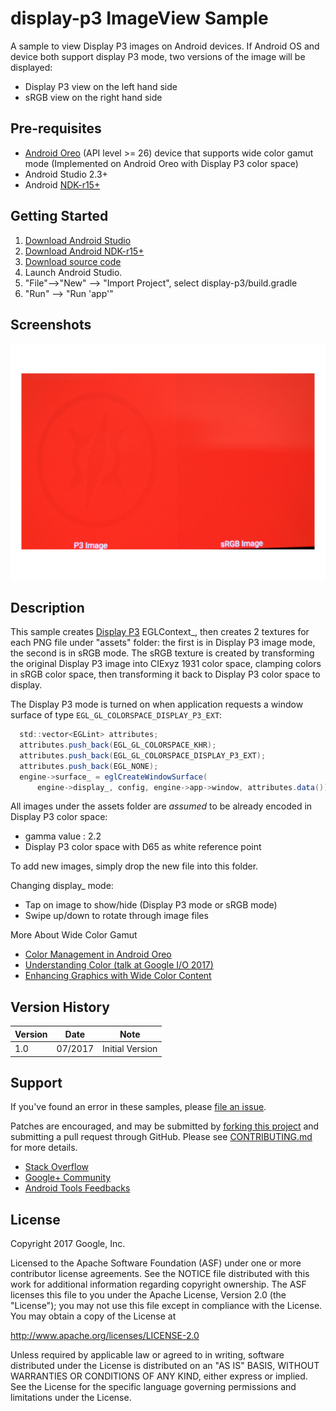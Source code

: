 display-p3 ImageView Sample
==========================
A sample to view Display P3 images on Android devices. If Android OS and device both support display P3 mode, two versions of the image will be displayed:
- Display P3 view on the left hand side
- sRGB view on the right hand side

Pre-requisites
--------------
- [Android Oreo](https://developer.android.com/about/versions/oreo/index.html) (API level >= 26) device that supports wide color gamut mode
  (Implemented on Android Oreo with Display P3 color space)
- Android Studio 2.3+
- Android [NDK-r15+](https://developer.android.com/ndk/downloads/index.html)

Getting Started
---------------
1. [Download Android Studio](https://developer.android.com/studio/index.html)
1. [Download Android NDK-r15+](https://developer.android.com/ndk/downloads/index.html)
1. [Download source code](http://www.github.com/googlesamples/android-ndk)
1. Launch Android Studio.
1. "File"-->"New" --> "Import Project", select display-p3/build.gradle
1. "Run" --> "Run 'app'"

Screenshots
-----------
![screenshot](screenshot.png)

Description
-----------
This sample creates [Display P3](https://developer.android.com/about/versions/oreo/android-8.0.html#cm)
EGLContext_, then creates 2 textures for each PNG file under "assets" folder: the first is in Display P3 image mode,
the second is in sRGB mode. The sRGB texture is created by transforming the 
original Display P3 image into CIExyz 1931 color space, clamping colors in
sRGB color space, then transforming it back to Display P3 color space to display.

The Display P3 mode is turned on when application requests a window surface of type
`EGL_GL_COLORSPACE_DISPLAY_P3_EXT`:
```java
  std::vector<EGLint> attributes;
  attributes.push_back(EGL_GL_COLORSPACE_KHR);
  attributes.push_back(EGL_GL_COLORSPACE_DISPLAY_P3_EXT);
  attributes.push_back(EGL_NONE);
  engine->surface_ = eglCreateWindowSurface(
      engine->display_, config, engine->app->window, attributes.data());

```
All images under the assets folder are *assumed* to be already encoded in Display P3 color
space:
- gamma value : 2.2
- Display P3 color space with D65 as white reference point

To add new images, simply drop the new file into this folder. 

Changing display_ mode:
- Tap on image to show/hide (Display P3 mode or sRGB mode)
- Swipe up/down to rotate through image files

More About Wide Color Gamut
- [Color Management in Android Oreo](https://developer.android.com/about/versions/oreo/android-8.0.html#cm)
- [Understanding Color (talk at Google I/O 2017)](https://www.youtube.com/watch?v=r8NeG0wmFXM)
- [Enhancing Graphics with Wide Color Content](https://developer.android.com/training/wide-color-gamut/index.html)

Version History
---------------
| Version   |  Date    |    Note                          |
| --------- | -------- | ---------------------------------|
|    1.0    | 07/2017  |    Initial Version               |

Support
-------
If you've found an error in these samples, please [file an issue](https://github.com/googlesamples/android-ndk/issues/new).

Patches are encouraged, and may be submitted by [forking this project](https://github.com/googlesamples/android-ndk/fork) and
submitting a pull request through GitHub. Please see [CONTRIBUTING.md](../CONTRIBUTING.md) for more details.

- [Stack Overflow](http://stackoverflow.com/questions/tagged/android-ndk)
- [Google+ Community](https://plus.google.com/communities/105153134372062985968)
- [Android Tools Feedbacks](http://tools.android.com/feedback)

License
-------
Copyright 2017 Google, Inc.

Licensed to the Apache Software Foundation (ASF) under one or more contributor
license agreements.  See the NOTICE file distributed with this work for
additional information regarding copyright ownership.  The ASF licenses this
file to you under the Apache License, Version 2.0 (the "License"); you may not
use this file except in compliance with the License.  You may obtain a copy of
the License at

http://www.apache.org/licenses/LICENSE-2.0

Unless required by applicable law or agreed to in writing, software
distributed under the License is distributed on an "AS IS" BASIS, WITHOUT
WARRANTIES OR CONDITIONS OF ANY KIND, either express or implied.  See the
License for the specific language governing permissions and limitations under
the License.

